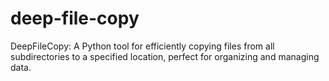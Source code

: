 # deep-file-copy
DeepFileCopy: A Python tool for efficiently copying files from all subdirectories to a specified location, perfect for organizing and managing data.
